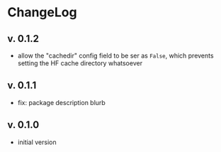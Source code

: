 # ChangeLog

## v. 0.1.2
 * allow the "cachedir" config field to be ser as `False`, which prevents
   setting the HF cache directory whatsoever

## v. 0.1.1
 * fix: package description blurb

## v. 0.1.0
 * initial version
